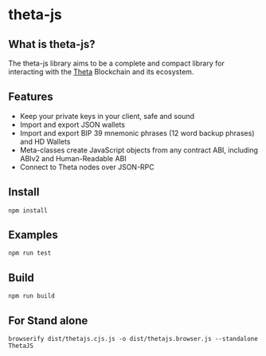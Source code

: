 # theta-js

## What is theta-js?
The theta-js library aims to be a complete and compact library for interacting with the [Theta](https://thetatoken.org) Blockchain and its ecosystem.

## Features
- Keep your private keys in your client, safe and sound
- Import and export JSON wallets
- Import and export BIP 39 mnemonic phrases (12 word backup phrases) and HD Wallets
- Meta-classes create JavaScript objects from any contract ABI, including ABIv2 and Human-Readable ABI
- Connect to Theta nodes over JSON-RPC

## Install

```npm install```

## Examples

```npm run test```

## Build

```npm run build```

## For Stand alone

```browserify dist/thetajs.cjs.js -o dist/thetajs.browser.js --standalone ThetaJS```
